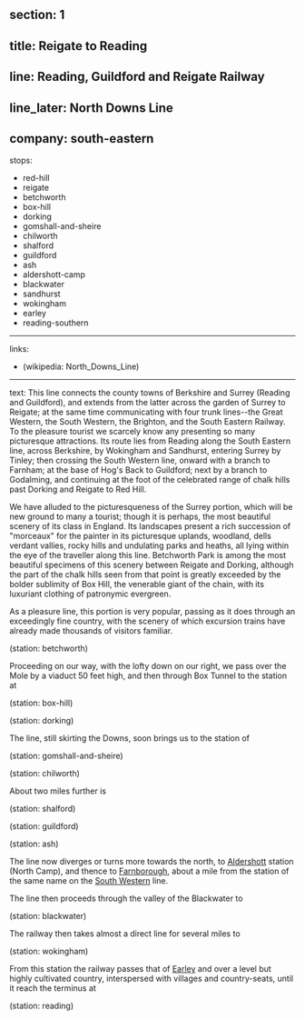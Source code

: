 ﻿section: 1
----
title: Reigate to Reading
----
line: Reading, Guildford and Reigate Railway
----
line_later: North Downs Line
----
company: south-eastern
----
stops:
- red-hill
- reigate
- betchworth
- box-hill
- dorking
- gomshall-and-sheire
- chilworth
- shalford
- guildford
- ash
- aldershott-camp
- blackwater
- sandhurst
- wokingham
- earley
- reading-southern
----
links:
- (wikipedia: North_Downs_Line)
----
text: This line connects the county towns of Berkshire and Surrey (Reading and Guildford), and extends from the latter across the garden of Surrey to Reigate; at the same time communicating with four trunk lines--the Great Western, the South Western, the Brighton, and the South Eastern Railway. To the pleasure tourist we scarcely know any presenting so many picturesque attractions. Its route lies from Reading along the South Eastern line, across Berkshire, by Wokingham and Sandhurst, entering Surrey by Tinley; then crossing the South Western line, onward with a branch to Farnham; at the base of Hog's Back to Guildford; next by a branch to Godalming, and continuing at the foot of the celebrated range of chalk hills past Dorking and Reigate to Red Hill.

We have alluded to the picturesqueness of the Surrey portion, which will be new ground to many a tourist; though it is perhaps, the most beautiful scenery of its class in England. Its landscapes present a rich succession of "morceaux" for the painter in its picturesque uplands, woodland, dells verdant vallies, rocky hills and undulating parks and heaths, all lying within the eye of the traveller along this line. Betchworth Park is among the most beautiful specimens of this scenery between Reigate and Dorking, although the part of the chalk hills seen from that point is greatly exceeded by the bolder sublimity of Box Hill, the venerable giant of the chain, with its luxuriant clothing of patronymic evergreen.

As a pleasure line, this portion is very popular, passing as it does through an exceedingly fine country, with the scenery of which excursion trains have already made thousands of visitors familiar.

(station: betchworth)

Proceeding on our way, with the lofty down on our right, we pass over the Mole by a viaduct 50 feet high, and then through Box Tunnel to the station at

(station: box-hill)

(station: dorking)

The line, still skirting the Downs, soon brings us to the station of

(station: gomshall-and-sheire)

(station: chilworth)

About two miles further is

(station: shalford)

(station: guildford)

(station: ash)

The line now diverges or turns more towards the north, to [Aldershott](/stations/aldershott-camp) station (North Camp), and thence to [Farnborough](/stations/farnborough-north), about a mile from the station of the same name on the [South Western](/routes/london-to-southampton-dorchester-and-weymouth) line.

The line then proceeds through the valley of the Blackwater to

(station: blackwater)

The railway then takes almost a direct line for several miles to

(station: wokingham)

From this station the railway passes that of [Earley](/stations/earley) and over a level but highly cultivated country, interspersed with villages and country-seats, until it reach the terminus at

(station: reading)
